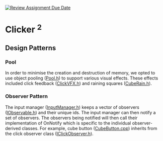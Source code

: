 [![Review Assignment Due Date](https://classroom.github.com/assets/deadline-readme-button-24ddc0f5d75046c5622901739e7c5dd533143b0c8e959d652212380cedb1ea36.svg)](https://classroom.github.com/a/XUCedPox)
# Clicker $^2$ 

## Design Patterns

### Pool
In order to minimise the creation and destruction of memory, we opted to use object pooling ([Pool.h](https://github.com/FG22-GP/214-design-patterns-assignment-cl-jb-jk-ow/blob/main/GameEngine/Utilities/Pool.h)) to support various visual effects.
These effects included click feedback ([ClickVFX.h](https://github.com/FG22-GP/214-design-patterns-assignment-cl-jb-jk-ow/blob/main/GameEngine/VFX/ClickVFX.h)) and raining squares ([CubeRain.h](https://github.com/FG22-GP/214-design-patterns-assignment-cl-jb-jk-ow/blob/main/GameEngine/Utilities/CubeRain.h)).

### Observer Pattern
The input manager ([InputManager.h](https://github.com/FG22-GP/214-design-patterns-assignment-cl-jb-jk-ow/blob/main/GameEngine/Input/InputManager.h)) keeps a vector of observers ([IObservable.h](https://github.com/FG22-GP/214-design-patterns-assignment-cl-jb-jk-ow/blob/main/GameEngine/Utilities/IObservable.h)) and their unique ids.
The input manager can then notify a set of observers.
The observers being notified will then call their implementation of OnNotify which is specific to the individual observer-derived classes.
For example, cube button ([CubeButton.cpp](https://github.com/FG22-GP/214-design-patterns-assignment-cl-jb-jk-ow/blob/main/GameEngine/ConcreteObjects/CubeButton.cpp)) inherits from the click observer class ([IClickObserver.h](https://github.com/FG22-GP/214-design-patterns-assignment-cl-jb-jk-ow/blob/main/GameEngine/Utilities/IClickObserver.h)).
